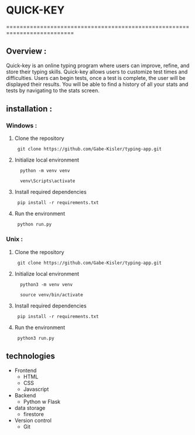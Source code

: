# QUICK-KEY

==========================================================================

## Overview : 
Quick-key is an online typing program where users can improve, refine, and store their typing skills. Quick-key allows users to customize test times and difficulties. Users can begin tests, once a test is complete, the user will be displayed their results. You will be able to find a history of all your stats and tests by navigating to the stats screen. 

## installation :

### Windows : 
1. Clone the repository
   ```
    git clone https://github.com/Gabe-Kisler/typing-app.git
   ```
2. Initialize local environment
   ```
     python -m venv venv
   ```
   ```
     venv\Scripts\activate
   ```
3. Install required dependencies
   ```
    pip install -r requirements.txt
   ```
4. Run the environment
   ```
    python run.py
   ```

### Unix : 
1. Clone the repository
   ```
    git clone https://github.com/Gabe-Kisler/typing-app.git
   ```
2. Initialize local environment
   ```
     python3 -m venv venv
   ```
   ```
     source venv/bin/activate
   ```
3. Install required dependencies
   ```
    pip install -r requirements.txt
   ```
4. Run the environment
   ```
    python3 run.py
   ```



## technologies
- Frontend
  - HTML
  - CSS
  - Javascript
- Backend
  - Python w Flask
- data storage
  - firestore
- Version control
  - Git




